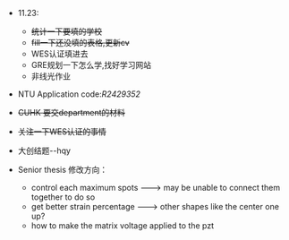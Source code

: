 * 11.23: 
  * ~~统计一下要填的学校~~
  * ~~fill一下还没填的表格,更新cv~~
  * WES认证填进去
  * GRE规划一下怎么学,找好学习网站
  * 非线光作业

* NTU Application code:*R2429352*
* ~~CUHK 要交department的材料~~
* ~~关注一下WES认证的事情~~
* 大创结题--hqy

* Senior thesis 修改方向：
  * control each maximum spots ---> may be unable to connect them together to do so
  * get better strain percentage ---> other shapes like the center one up?
  * how to make the matrix voltage applied to the pzt
